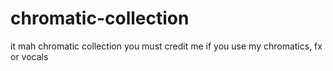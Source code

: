 # chromatic-collection
it mah chromatic collection
you must credit me if you use my chromatics, fx or vocals
